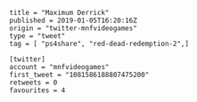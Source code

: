 ```
title = "Maximum Derrick"
published = 2019-01-05T16:20:16Z
origin = "twitter-mnfvideogames"
type = "tweet"
tag = [ "ps4share", "red-dead-redemption-2",]

[twitter]
account = "mnfvideogames"
first_tweet = "1081586188807475200"
retweets = 0
favourites = 4
```

<p class='image'><img src='https://mnf.m17s.net/2019/01/05/DwKQ54JW0AEdCr1.jpg' alt=''></p>


